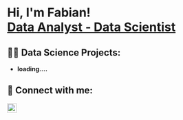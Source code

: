 <h1>Hi, I'm Fabian! <br/><a href="https://github.com/FabianHeide">Data Analyst - Data Scientist</a>

<h2>👨‍💻 Data Science Projects:</h2>

- <b>loading....</b>


<h2> 🤳 Connect with me:</h2>

[<img align="left" alt="FabianHeide | LinkedIn" width="22px" src="https://cdn.jsdelivr.net/npm/simple-icons@v3/icons/linkedin.svg" />][linkedin]



[linkedin]: https://www.linkedin.com/in/fabian-heide-b26359136/

  
<!--

  
Here are some ideas to get you started:

- 🔭 I’m currently working on ...
- 🌱 I’m currently learning ...
- 👯 I’m looking to collaborate on ...
- 🤔 I’m looking for help with ...
- 💬 Ask me about ...
- 📫 How to reach me: ...
- 😄 Pronouns: ...
- ⚡ Fun fact: ...
-->
